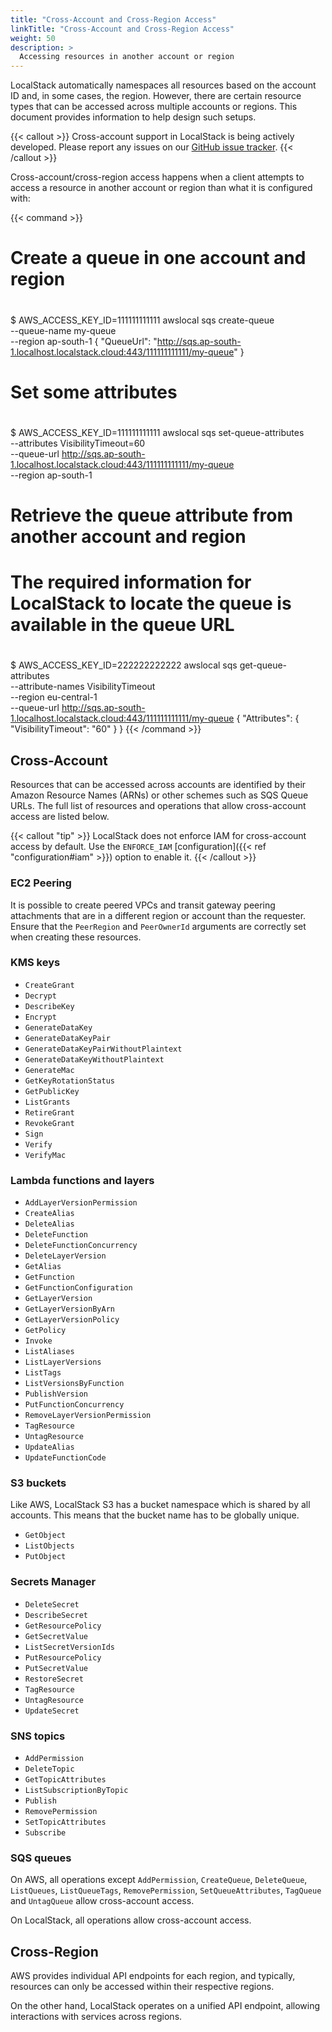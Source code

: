 ```yaml
---
title: "Cross-Account and Cross-Region Access"
linkTitle: "Cross-Account and Cross-Region Access"
weight: 50
description: >
  Accessing resources in another account or region
---
```


LocalStack automatically namespaces all resources based on the account ID and, in some cases, the region.
However, there are certain resource types that can be accessed across multiple accounts or regions.
This document provides information to help design such setups.

{{< callout >}}
Cross-account support in LocalStack is being actively developed.
Please report any issues on our [GitHub issue tracker](https://github.com/localstack/localstack/issues/new/choose).
{{< /callout >}}

Cross-account/cross-region access happens when a client attempts to access a resource in another account or region than what it is configured with:

{{< command >}}
#

# Create a queue in one account and region

#

$ AWS_ACCESS_KEY_ID=111111111111 awslocal sqs create-queue \
    --queue-name my-queue \
    --region ap-south-1
{
    "QueueUrl": "http://sqs.ap-south-1.localhost.localstack.cloud:443/111111111111/my-queue"
}

#

# Set some attributes

#

$ AWS_ACCESS_KEY_ID=111111111111 awslocal sqs set-queue-attributes \
    --attributes VisibilityTimeout=60 \
    --queue-url http://sqs.ap-south-1.localhost.localstack.cloud:443/111111111111/my-queue \
    --region ap-south-1

#

# Retrieve the queue attribute from another account and region

# The required information for LocalStack to locate the queue is available in the queue URL

#

$ AWS_ACCESS_KEY_ID=222222222222 awslocal sqs get-queue-attributes \
    --attribute-names VisibilityTimeout \
    --region eu-central-1 \
    --queue-url http://sqs.ap-south-1.localhost.localstack.cloud:443/111111111111/my-queue
{
    "Attributes": {
        "VisibilityTimeout": "60"
    }
}
{{< /command >}}

## Cross-Account

Resources that can be accessed across accounts are identified by their Amazon Resource Names (ARNs) or other schemes such as SQS Queue URLs.
The full list of resources and operations that allow cross-account access are listed below.

{{< callout "tip" >}}
LocalStack does not enforce IAM for cross-account access by default.
Use the `ENFORCE_IAM` [configuration]({{< ref "configuration#iam" >}}) option to enable it.
{{< /callout >}}

### EC2 Peering

It is possible to create peered VPCs and transit gateway peering attachments that are in a different region or account than the requester.
Ensure that the `PeerRegion` and `PeerOwnerId` arguments are correctly set when creating these resources.

### KMS keys

- `CreateGrant`
- `Decrypt`
- `DescribeKey`
- `Encrypt`
- `GenerateDataKey`
- `GenerateDataKeyPair`
- `GenerateDataKeyPairWithoutPlaintext`
- `GenerateDataKeyWithoutPlaintext`
- `GenerateMac`
- `GetKeyRotationStatus`
- `GetPublicKey`
- `ListGrants`
- `RetireGrant`
- `RevokeGrant`
- `Sign`
- `Verify`
- `VerifyMac`
<!--    - ReEncrypt (NOT IMPLEMENTED IN LOCALSTACK) -->

### Lambda functions and layers

- `AddLayerVersionPermission`
- `CreateAlias`
- `DeleteAlias`
- `DeleteFunction`
- `DeleteFunctionConcurrency`
- `DeleteLayerVersion`
- `GetAlias`
- `GetFunction`
- `GetFunctionConfiguration`
- `GetLayerVersion`
- `GetLayerVersionByArn`
- `GetLayerVersionPolicy`
- `GetPolicy`
- `Invoke`
- `ListAliases`
- `ListLayerVersions`
- `ListTags`
- `ListVersionsByFunction`
- `PublishVersion`
- `PutFunctionConcurrency`
- `RemoveLayerVersionPermission`
- `TagResource`
- `UntagResource`
- `UpdateAlias`
- `UpdateFunctionCode`

### S3 buckets

Like AWS, LocalStack S3 has a bucket namespace which is shared by all accounts.
This means that the bucket name has to be globally unique.

- `GetObject`
- `ListObjects`
- `PutObject`

### Secrets Manager

- `DeleteSecret`
- `DescribeSecret`
- `GetResourcePolicy`
- `GetSecretValue`
- `ListSecretVersionIds`
- `PutResourcePolicy`
- `PutSecretValue`
- `RestoreSecret`
- `TagResource`
- `UntagResource`
- `UpdateSecret`

### SNS topics

- `AddPermission`
- `DeleteTopic`
- `GetTopicAttributes`
- `ListSubscriptionByTopic`
- `Publish`
- `RemovePermission`
- `SetTopicAttributes`
- `Subscribe`

### SQS queues

On AWS, all operations except `AddPermission`, `CreateQueue`, `DeleteQueue`, `ListQueues`, `ListQueueTags`, `RemovePermission`, `SetQueueAttributes`, `TagQueue` and `UntagQueue` allow cross-account access.

On LocalStack, all operations allow cross-account access.

## Cross-Region

AWS provides individual API endpoints for each region, and typically, resources can only be accessed within their respective regions.

On the other hand, LocalStack operates on a unified API endpoint, allowing interactions with services across regions.

